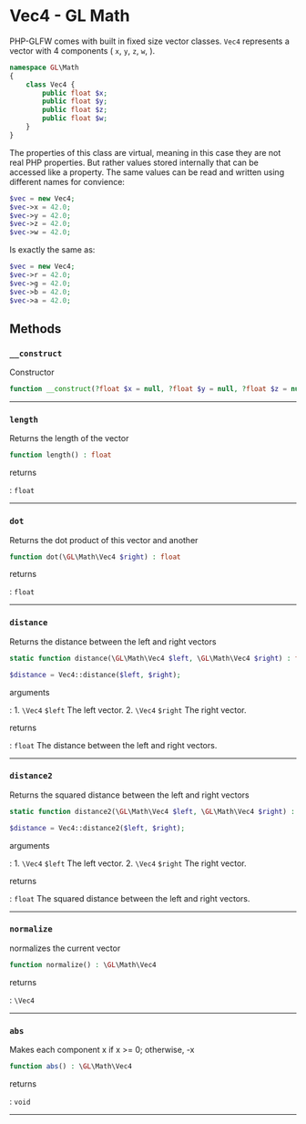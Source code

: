 # Vec4 - GL Math

PHP-GLFW comes with built in fixed size vector classes. `Vec4` represents a vector with 4 components (
`x`, `y`, `z`, `w`, ).

```php 
namespace GL\Math
{
    class Vec4 {
        public float $x;
        public float $y;
        public float $z;
        public float $w;
    }
}
```

The properties of this class are virtual, meaning in this case they are not real PHP properties. But rather values stored internally that 
can be accessed like a property. The same values can be read and written using different names for convience:

```php
$vec = new Vec4;
$vec->x = 42.0;
$vec->y = 42.0;
$vec->z = 42.0;
$vec->w = 42.0;
```

Is exactly the same as:

```php
$vec = new Vec4;
$vec->r = 42.0;
$vec->g = 42.0;
$vec->b = 42.0;
$vec->a = 42.0;
```

## Methods

### `__construct`

Constructor

```php
function __construct(?float $x = null, ?float $y = null, ?float $z = null, ?float $w = null)
```

---
     
### `length`

Returns the length of the vector

```php
function length() : float
```

returns

:    `float` 

---
     
### `dot`

Returns the dot product of this vector and another

```php
function dot(\GL\Math\Vec4 $right) : float
```

returns

:    `float` 

---
     
### `distance`

Returns the distance between the left and right vectors

```php
static function distance(\GL\Math\Vec4 $left, \GL\Math\Vec4 $right) : float
```

```php
$distance = Vec4::distance($left, $right);
```

arguments

:    1. `\Vec4` `$left` The left vector.
    2. `\Vec4` `$right` The right vector.

returns

:    `float` The distance between the left and right vectors.

---
     
### `distance2`

Returns the squared distance between the left and right vectors

```php
static function distance2(\GL\Math\Vec4 $left, \GL\Math\Vec4 $right) : float
```

```php
$distance = Vec4::distance2($left, $right);
```

arguments

:    1. `\Vec4` `$left` The left vector.
    2. `\Vec4` `$right` The right vector.

returns

:    `float` The squared distance between the left and right vectors.

---
     
### `normalize`

normalizes the current vector

```php
function normalize() : \GL\Math\Vec4
```

returns

:    `\Vec4` 

---
     
### `abs`

Makes each component x if x >= 0; otherwise, -x

```php
function abs() : \GL\Math\Vec4
```

returns

:    `void` 

---
     
